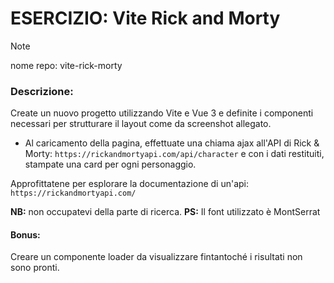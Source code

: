 # ESERCIZIO: Vite Rick and Morty

> [!NOTE]
>
> nome repo: vite-rick-morty

### Descrizione:
Create un nuovo progetto utilizzando Vite e Vue 3 e definite i componenti necessari per strutturare il layout come da screenshot allegato.

- Al caricamento della pagina, effettuate una chiama ajax all'API di Rick & Morty:
`https://rickandmortyapi.com/api/character`
e con i dati restituiti, stampate una card per ogni personaggio.

Approfittatene per esplorare la documentazione di un'api:
`https://rickandmortyapi.com/`

**NB:** non occupatevi della parte di ricerca.
**PS:** Il font utilizzato è MontSerrat 

#### Bonus:
Creare un componente loader da visualizzare fintantoché i risultati non sono pronti.
